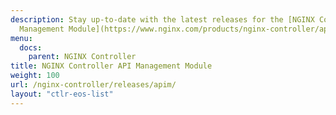 ```yaml
---
description: Stay up-to-date with the latest releases for the [NGINX Controller API
  Management Module](https://www.nginx.com/products/nginx-controller/api-management/).
menu:
  docs:
    parent: NGINX Controller
title: NGINX Controller API Management Module
weight: 100
url: /nginx-controller/releases/apim/
layout: "ctlr-eos-list"
---
```

